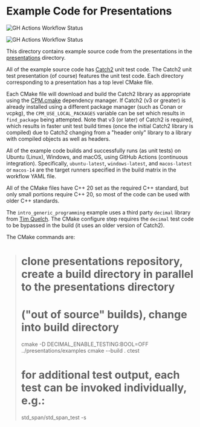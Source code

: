 # Example Code for Presentations

![GH Actions Workflow Status](https://img.shields.io/github/actions/workflow/status/connectivecpp/presentations/build_run_unit_test_cmake.yml?branch=main&label=GH%20Actions%20build,%20unit%20tests%20on%20main)

![GH Actions Workflow Status](https://img.shields.io/github/actions/workflow/status/connectivecpp/presentations/build_run_unit_test_cmake.yml?branch=develop&label=GH%20Actions%20build,%20unit%20tests%20on%20develop)

This directory contains example source code from the presentations in the [presentations](<../presentations>) directory.

All of the example source code has [Catch2](<https://github.com/catchorg/Catch2>) unit test code. The Catch2 unit test presentation (of course) features the unit test code. Each directory corresponding to a presentation has a top level CMake file.

Each CMake file will download and build the Catch2 library as appropriate using the [CPM.cmake](<https://github.com/cpm-cmake/CPM.cmake>) dependency manager. If Catch2 (v3 or greater) is already installed using a different package manager (such as Conan or vcpkg), the `CPM_USE_LOCAL_PACKAGES` variable can be set which results in `find_package` being attempted. Note that v3 (or later) of Catch2 is required, which results in faster unit test build times (once the initial Catch2 library is compiled) due to Catch2 changing from a "header only" library to a library with compiled objects as well as headers.

All of the example code builds and successfully runs (as unit tests) on Ubuntu (Linux), Windows, and macOS, using GitHub Actions (continuous integration). Specifically, `ubuntu-latest`, `windows-latest`, and `macos-latest` or `macos-14` are the target runners specified in the build matrix in the workflow YAML file.

All of the CMake files have C++ 20 set as the required C++ standard, but only small portions require C++ 20, so most of the code can be used with older C++ standards.

The `intro_generic_programming` example uses a third party `decimal` library from [Tim Quelch](<https://github.com/TimQuelch/decimal>). The CMake configure step requires the `decimal` test code to be bypassed in the build (it uses an older version of Catch2).

The CMake commands are:

># clone presentations repository, create a build directory in parallel to the presentations directory
># ("out of source" builds), change into build directory
>cmake -D DECIMAL_ENABLE_TESTING:BOOL=OFF ../presentations/examples
>cmake --build .
>ctest
>
># for additional test output, each test can be invoked individually, e.g.:
>std_span/std_span_test -s

>
